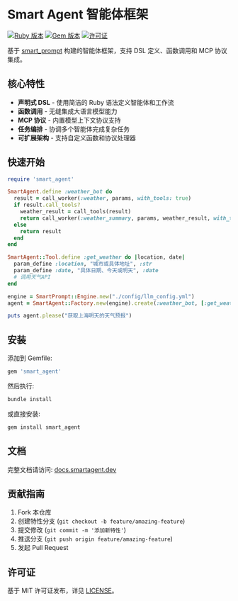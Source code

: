 # Smart Agent 智能体框架

[![Ruby 版本](https://img.shields.io/badge/Ruby-3.2%2B-red)](https://www.ruby-lang.org)
[![Gem 版本](https://img.shields.io/gem/v/smart_agent)](https://rubygems.org/gems/smart_agent)
[![许可证](https://img.shields.io/badge/License-MIT-blue.svg)](LICENSE)

基于 [smart_prompt](https://github.com/zhuangbiaowei/smart_prompt) 构建的智能体框架，支持 DSL 定义、函数调用和 MCP 协议集成。

## 核心特性

- **声明式 DSL** - 使用简洁的 Ruby 语法定义智能体和工作流
- **函数调用** - 无缝集成大语言模型能力
- **MCP 协议** - 内置模型上下文协议支持
- **任务编排** - 协调多个智能体完成复杂任务
- **可扩展架构** - 支持自定义函数和协议处理器

## 快速开始

```ruby
require 'smart_agent'

SmartAgent.define :weather_bot do
  result = call_worker(:weather, params, with_tools: true)
  if result.call_tools? 
    weather_result = call_tools(result)
    return call_worker(:weather_summary, params, weather_result, with_tools: false)
  else
    return result
  end
end

SmartAgent::Tool.define :get_weather do |location, date|
  param_define :location, "城市或具体地址", :str
  param_define :date, "具体日期、今天或明天", :date
  # 调用天气API
end

engine = SmartPrompt::Engine.new("./config/llm_config.yml")
agent = SmartAgent::Factory.new(engine).create(:weather_bot, [:get_weather])

puts agent.please("获取上海明天的天气预报")
```

## 安装

添加到 Gemfile:
```ruby
gem 'smart_agent'
```

然后执行:
```bash
bundle install
```

或直接安装:
```bash
gem install smart_agent
```

## 文档

完整文档请访问: [docs.smartagent.dev](https://docs.smartagent.dev)

## 贡献指南

1. Fork 本仓库
2. 创建特性分支 (`git checkout -b feature/amazing-feature`)
3. 提交修改 (`git commit -m '添加新特性'`)
4. 推送分支 (`git push origin feature/amazing-feature`)
5. 发起 Pull Request

## 许可证

基于 MIT 许可证发布，详见 [LICENSE](LICENSE)。